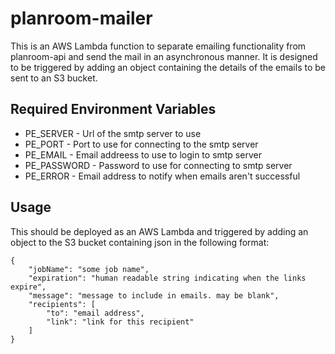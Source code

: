 # planroom-mailer
This is an AWS Lambda function to separate emailing functionality from planroom-api and send the mail in an asynchronous manner.
It is designed to be triggered by adding an object containing the details of the emails to be sent to an S3 bucket.

## Required Environment Variables
- PE_SERVER   - Url of the smtp server to use
- PE_PORT     - Port to use for connecting to the smtp server
- PE_EMAIL    - Email addreess to use to login to smtp server
- PE_PASSWORD - Password to use for connecting to smtp server
- PE_ERROR    - Email address to notify when emails aren't successful

## Usage
This should be deployed as an AWS Lambda and triggered by adding an object to the S3 bucket containing json in the following format:
```
{
    "jobName": "some job name",
    "expiration": "human readable string indicating when the links expire",
    "message": "message to include in emails. may be blank",
    "recipients": [
        "to": "email address",
        "link": "link for this recipient"
    ] 
}
```
